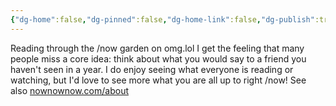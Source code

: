 ```yaml
---
{"dg-home":false,"dg-pinned":false,"dg-home-link":false,"dg-publish":true,"tags":["dgblip"],"disabled rules":["yaml-title","yaml-title-alias","file-name-heading"],"title":"philipp on mastodon @ 2024-03-26","created-date":"2024-03-26T17:26:27","id":112163159258332220,"updated-date":"2025-05-02T08:50:43","dg-path":"blips/112163159258332231.md","permalink":"/blips/112163159258332231/","dgPassFrontmatter":true}
---
```



Reading through the /now garden on omg.lol I get the feeling that many people miss a core idea: think about what you would say to a friend you haven't seen in a year.
I do enjoy seeing what everyone is reading or watching, but I'd love to see more what you are all up to right /now!
See also [nownownow.com/about](https://nownownow.com/about)



